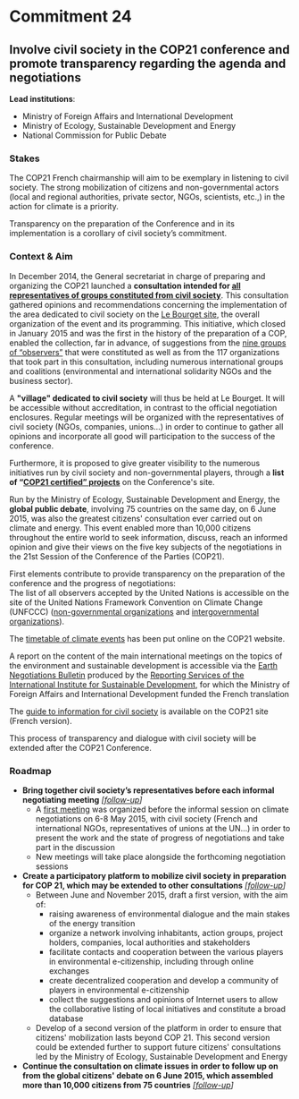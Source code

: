 # Commitment 24

## Involve civil society in the COP21 conference and promote transparency regarding the agenda and negotiations

**Lead institutions**:
- Ministry of Foreign Affairs and International Development
- Ministry of Ecology, Sustainable Development and Energy
- National Commission for Public Debate

### Stakes

The COP21 French chairmanship will aim to be exemplary in listening to civil society. The strong mobilization of citizens and non-governmental actors (local and regional authorities, private sector, NGOs, scientists, etc.,) in the action for climate is a priority.

Transparency on the preparation of the Conference and in its implementation is a corollary of civil society’s commitment.

### Context & Aim

In December 2014, the General secretariat in charge of preparing and organizing the COP21 launched a **consultation intended for [all representatives of groups constituted from civil society](http://www.cop21.gouv.fr/en/civil-society)**. This consultation gathered opinions and recommendations concerning the implementation of the area dedicated to civil society on the [Le Bourget site](http://www.cop21.gouv.fr/en/pratical-arrangements/paris-le-bourget-site), the overall organization of the event and its programming. This initiative, which closed in January 2015 and was the first in the history of the preparation of a COP, enabled the collection, far in advance, of suggestions from the [nine groups of “observers”](http://www.cop21.gouv.fr/en/civil-society) that were constituted as well as from the 117 organizations that took part in this consultation, including numerous international groups and coalitions (environmental and international solidarity NGOs and the business sector).

A **"village" dedicated to civil society** will thus be held at Le Bourget. It will be accessible without accreditation, in contrast to the official negotiation enclosures. Regular meetings will be organized with the representatives of civil society (NGOs, companies, unions…) in order to continue to gather all opinions and incorporate all good will participation to the success of the conference.

Furthermore, it is proposed to give greater visibility to the numerous initiatives run by civil society and non-governmental players, through a **list of “[COP21 certified” projects](http://www.cop21.gouv.fr/en/civil-society/labelling-process-and-project-support)** on the Conference's site.

Run by the Ministry of Ecology, Sustainable Development and Energy, the **global public debate**, involving 75 countries on the same day, on 6 June 2015, was also the greatest citizens' consultation ever carried out on climate and energy. This event enabled more than 10,000 citizens throughout the entire world to seek information, discuss, reach an informed opinion and give their views on the five key subjects of the negotiations in the 21st Session of the Conference of the Parties (COP21).

First elements contribute to provide transparency on the preparation of the conference and the progress of negotiations:  
The list of all observers accepted by the United Nations is accessible on the site of the United Nations Framework Convention on Climate Change (UNFCCC) ([non-governmental organizations](http://maindb.unfccc.int/public/ngo.pl?mode=wim&search=A) and [intergovernmental organizations](http://maindb.unfccc.int/public/igo.pl?mode=wim)).

The [timetable of climate events](http://www.cop21.gouv.fr/en/media-facilities/press-room/de-lima-paris-calendrier-des-evenements-climat) has been put online on the COP21 website.

A report on the content of the main international meetings on the topics of the environment and sustainable development is accessible via the [Earth Negotiations Bulletin](http://www.iisd.ca/climate/adp/adp2-8/) produced by the [Reporting Services of the International Institute for Sustainable Development](http://www.iisd.ca), for which the Ministry of Foreign Affairs and International Development funded the French translation

The [guide to information for civil society](http://www.developpement-durable.gouv.fr/IMG/pdf/Guide_d_informations_societe_civile_COP21v8_cle81c47e.pdf) is available on the COP21 site (French version).

This process of transparency and dialogue with civil society will be extended after the COP21 Conference.

### Roadmap

- **Bring together civil society’s representatives before each informal negotiating meeting**
  _[[follow-up](https://git.framasoft.org/etalab/suivi/issues/194)]_
    - A [first meeting](http://www.developpement-durable.gouv.fr/Au-Bourget-pour-les-lyceens-c-est.html?var_mode=calcul) was organized before the informal session on climate negotiations on 6-8 May 2015, with civil society (French and international NGOs, representatives of unions at the UN…) in order to present the work and the state of progress of negotiations and take part in the discussion
    - New meetings will take place alongside the forthcoming negotiation sessions
- **Create a participatory platform to mobilize civil society in preparation for COP 21, which may be extended to other consultations**
  _[[follow-up](https://git.framasoft.org/etalab/suivi/issues/195)]_
    - Between June and November 2015, draft a first version, with the aim of:
        - raising awareness of environmental dialogue and the main stakes of the energy transition
        - organize a network involving inhabitants, action groups, project holders, companies, local authorities and stakeholders
        - facilitate contacts and cooperation between the various players in environmental e-citizenship, including through online exchanges
        - create decentralized cooperation and develop a community of players in environmental e-citizenship
        - collect the suggestions and opinions of Internet users to allow the collaborative listing of local initiatives and constitute a broad database
    - Develop of a second version of the platform in order to ensure that citizens' mobilization lasts beyond COP 21. This second version could be extended further to support future citizens' consultations led by the Ministry of Ecology, Sustainable Development and Energy
- **Continue the consultation on climate issues in order to follow up on from the global citizens' debate on 6 June 2015, which assembled more than 10,000 citizens from 75 countries**
  _[[follow-up](https://git.framasoft.org/etalab/suivi/issues/196)]_
